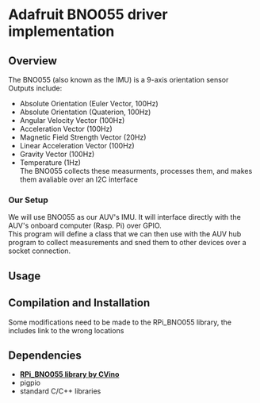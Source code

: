# Adafruit BNO055 driver implementation
## Overview
The BNO055 (also known as the IMU) is a 9-axis orientation sensor<br>
Outputs include:<br>
- Absolute Orientation (Euler Vector, 100Hz)
- Absolute Orientation (Quaterion, 100Hz)
- Angular Velocity Vector (100Hz)
- Acceleration Vector (100Hz)
- Magnetic Field Strength Vector (20Hz)
- Linear Acceleration Vector (100Hz)
- Gravity Vector (100Hz)
- Temperature (1Hz)<br>
The BNO055 collects these measurments, processes them, and makes them avaliable over an I2C interface<br>

### Our Setup
We will use BNO055 as our AUV's IMU. It will interface directly with the AUV's onboard computer (Rasp. Pi) over GPIO.<br>
This program will define a class that we can then use with the AUV hub program to collect measurements and sned them to other devices over a socket connection.

## Usage

## Compilation and Installation
Some modifications need to be made to the RPi_BNO055 library, the includes link to the wrong locations

## Dependencies
- [**RPi_BNO055 library by CVino**](https://github.com/CVino/RPi_BNO055)
- pigpio
- standard C/C++ libraries
